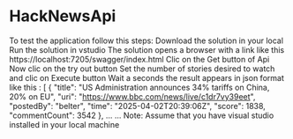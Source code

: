 # HackNewsApi
To test the application follow this steps:
Download the solution in your local
Run the solution in vstudio 
The solution opens a browser with a link like this https://localhost:7205/swagger/index.html
Clic on the Get button of Api 
Now clic on the try out button 
Set the number of stories desired to watch and clic on Execute button
Wait a seconds the result appears in json format like this :
[
  {
    "title": "US Administration announces 34% tariffs on China, 20% on EU",
    "uri": "https://www.bbc.com/news/live/c1dr7vy39eet",
    "postedBy": "belter",
    "time": "2025-04-02T20:39:06Z",
    "score": 1838,
    "commentCount": 3542
  },
  ...
  ...
Note:  Assume that you have visual studio installed in your local machine
